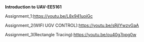 **Introduction to UAV-EE5161**

Assignment_1:https://youtu.be/L8x941uoiGc




Assignment_2(WIFI UGV CONTROL):https://youtu.be/sRjIYwzvGaA



Assignment_3(Rectangle Tracing):https://youtu.be/ou40g7ppg0w
